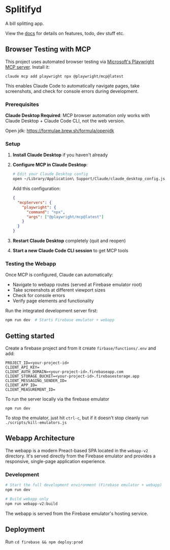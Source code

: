 # Splitifyd

A bill splitting app.

View the [docs](docs) for details on features, todo, dev stuff etc.

## Browser Testing with MCP

This project uses automated browser testing via [Microsoft's Playwright MCP server](https://github.com/microsoft/playwright-mcp). Install it:

```shell
claude mcp add playwright npx @playwright/mcp@latest
```

This enables Claude Code to automatically navigate pages, take screenshots, and check for console errors during development.


### Prerequisites

**Claude Desktop Required**: MCP browser automation only works with Claude Desktop + Claude Code CLI, not the web version.

Open jdk: https://formulae.brew.sh/formula/openjdk

### Setup

1. **Install Claude Desktop** if you haven't already

2. **Configure MCP in Claude Desktop**:
   ```bash
   # Edit your Claude Desktop config
   open ~/Library/Application\ Support/Claude/claude_desktop_config.json
   ```

   Add this configuration:
   ```json
   {
     "mcpServers": {
       "playwright": {
         "command": "npx",
         "args": ["@playwright/mcp@latest"]
       }
     }
   }
   ```

3. **Restart Claude Desktop** completely (quit and reopen)

4. **Start a new Claude Code CLI session** to get MCP tools

### Testing the Webapp

Once MCP is configured, Claude can automatically:
- Navigate to webapp routes (served at Firebase emulator root)
- Take screenshots at different viewport sizes
- Check for console errors
- Verify page elements and functionality

Run the integrated development server first:
```bash
npm run dev  # Starts Firebase emulator + webapp
```

## Getting started

Create a firebase project and from it create `firbase/functions/.env` and add:
```
PROJECT_ID=<your-project-id>
CLIENT_API_KEY=
CLIENT_AUTH_DOMAIN=<your-project-id>.firebaseapp.com
CLIENT_STORAGE_BUCKET=<your-project-id>.firebasestorage.app
CLIENT_MESSAGING_SENDER_ID=
CLIENT_APP_ID=
CLIENT_MEASUREMENT_ID=
```

To run the server locally via the firebase emulator

```
npm run dev
```

To stop the emulator, just hit `ctrl-c`, but if it doesn't stop cleanly run `./scripts/kill-emulators.js`

## Webapp Architecture

The webapp is a modern Preact-based SPA located in the `webapp-v2` directory. It's served directly from the Firebase emulator and provides a responsive, single-page application experience.

### Development

```bash
# Start the full development environment (Firebase emulator + webapp)
npm run dev

# Build webapp only
npm run webapp-v2:build
```

The webapp is served from the Firebase emulator's hosting service.

## Deployment

Run `cd firebase && npm deploy:prod`